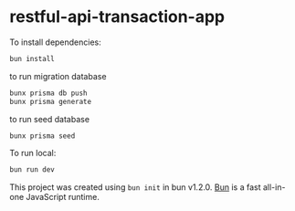 # restful-api-transaction-app

To install dependencies:

```bash
bun install
```

to run migration database

```bash
bunx prisma db push
bunx prisma generate
```

to run seed database

```bash
bunx prisma seed
```

To run local:

```bash
bun run dev
```

This project was created using `bun init` in bun v1.2.0. [Bun](https://bun.sh) is a fast all-in-one JavaScript runtime.
